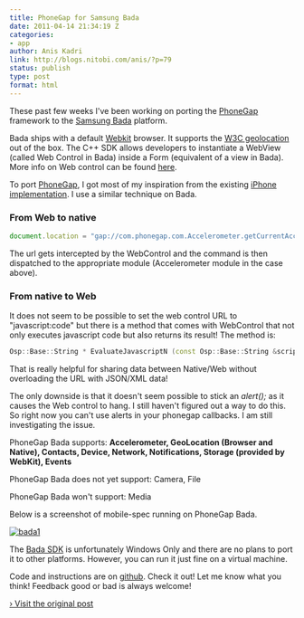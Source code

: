 ```yaml
---
title: PhoneGap for Samsung Bada
date: 2011-04-14 21:34:19 Z
categories:
- app
author: Anis Kadri
link: http://blogs.nitobi.com/anis/?p=79
status: publish
type: post
format: html
---
```


These past few weeks I've been working on porting the [PhoneGap](http://www.phonegap.com) framework to the [Samsung Bada](http://developer.bada.com/apis/index.do) platform.

Bada ships with a default [Webkit](http://www.webkit.org/) browser. It supports the [W3C geolocation](http://dev.w3.org/geo/api/spec-source.html) out of the box. The C++ SDK allows developers to instantiate a WebView (called Web Control in Bada) inside a Form (equivalent of a view in Bada). More info on Web control can be found [here](http://developer.bada.com/help/index.jsp?topic=/com.osp.apireference.help/classOsp_1_1Web_1_1Controls_1_1Web.html).

To port [PhoneGap](http://www.phonegap.com), I got most of my inspiration from the existing [iPhone implementation](https://github.com/phonegap/phonegap-iphone). I use a similar technique on Bada.

### From Web to native

```js
document.location = "gap://com.phonegap.com.Accelerometer.getCurrentAcceleration"
```

The url gets intercepted by the WebControl and the command is then dispatched to the appropriate module (Accelerometer module in the case above).

### From native to Web

It does not seem to be possible to set the web control URL to "javascript:code" but there is a method that comes with WebControl that not only executes javascript code but also returns its result! The method is:

```c++
Osp::Base::String * EvaluateJavascriptN (const Osp::Base::String &scriptCode) const
```

That is really helpful for sharing data between Native/Web without overloading the URL with JSON/XML data!

The only downside is that it doesn't seem possible to stick an _alert();_ as it causes the Web control to hang. I still haven't figured out a way to do this. So right now you can't use alerts in your phonegap callbacks. I am still investigating the issue.

PhoneGap Bada supports: **Accelerometer, GeoLocation (Browser and Native), Contacts, Device, Network, Notifications, Storage (provided by WebKit), Events**

PhoneGap Bada does not yet support: Camera, File

PhoneGap Bada won't support: Media

Below is a screenshot of mobile-spec running on PhoneGap Bada.

[![bada1](http://blogs.nitobi.com/anis/wp-content/uploads/2011/04/bada1.png)](http://blogs.nitobi.com/anis/wp-content/uploads/2011/04/bada1.png)

The [Bada SDK](http://developer.bada.com) is unfortunately Windows Only and there are no plans to port it to other platforms. However, you can run it just fine on a virtual machine.

Code and instructions are on [github](https://github.com/phonegap/phonegap-bada). Check it out! Let me know what you think! Feedback good or bad is always welcome!

[› Visit the original post](http://blogs.nitobi.com/anis/?p=79)
